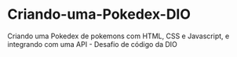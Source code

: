 # Criando-uma-Pokedex-DIO
Criando uma Pokedex de pokemons com HTML, CSS e Javascript, e integrando com uma API - Desafio de código da DIO
